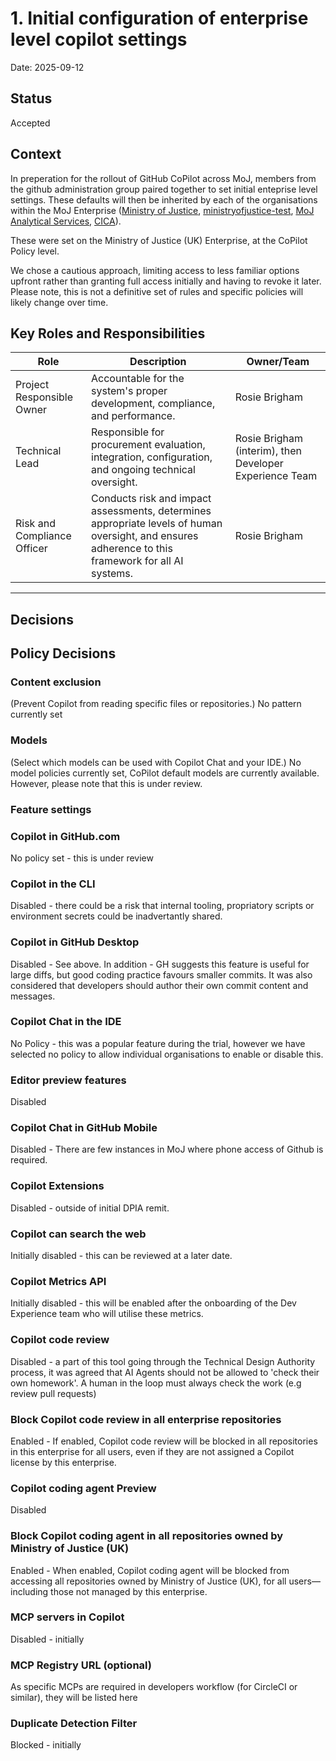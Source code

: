 # 1. Initial configuration of enterprise level copilot settings

Date: 2025-09-12

## Status

Accepted

## Context

In preperation for the rollout of GitHub CoPilot across MoJ, members from the github administration group paired together to set initial enteprise level settings.
These defaults will then be inherited by each of the organisations within the MoJ Enterprise ([Ministry of Justice](https://github.com/ministryofjustice), [ministryofjustice-test](https://github.com/ministryofjustice-test), [MoJ Analytical Services](https://github.com/moj-analytical-services), [CICA](https://github.com/CriminalInjuriesCompensationAuthority)).

These were set on the Ministry of Justice (UK) Enterprise, at the CoPilot Policy level.

We chose a cautious approach, limiting access to less familiar options upfront rather than granting full access initially and having to revoke it later. Please note, this is not a definitive set of rules and specific policies will likely change over time.


## Key Roles and Responsibilities

| Role                        | Description                                                                                                                                         | Owner/Team                        |
|-----------------------------|-----------------------------------------------------------------------------------------------------------------------------------------------------|-----------------------------------|
| Project Responsible Owner   | Accountable for the system's proper development, compliance, and performance.                                                                       | Rosie Brigham                     |
| Technical Lead              | Responsible for procurement evaluation, integration, configuration, and ongoing technical oversight.                                                 | Rosie Brigham (interim), then Developer Experience Team |
| Risk and Compliance Officer | Conducts risk and impact assessments, determines appropriate levels of human oversight, and ensures adherence to this framework for all AI systems. | Rosie Brigham                     |

---

## Decisions

## Policy Decisions
### Content exclusion
(Prevent Copilot from reading specific files or repositories.)
No pattern currently set

### Models
(Select which models can be used with Copilot Chat and your IDE.)
No model policies currently set, CoPilot default models are currently available. However, please note that this is under review.

### Feature settings

### Copilot in GitHub.com
No policy set - this is under review

### Copilot in the CLI
Disabled - there could be a risk that internal tooling, propriatory scripts or environment secrets could be inadvertantly shared.

### Copilot in GitHub Desktop
Disabled - See above. In addition - GH suggests this feature is useful for large diffs, but good coding practice favours smaller commits. It was also considered that developers should author their own commit content and messages.

### Copilot Chat in the IDE
No Policy - this was a popular feature during the trial, however we have selected no policy to allow individual organisations to enable or disable this.

### Editor preview features
Disabled


### Copilot Chat in GitHub Mobile
Disabled - There are few instances in MoJ where phone access of Github is required.


### Copilot Extensions
Disabled - outside of initial DPIA remit.

### Copilot can search the web
Initially disabled - this can be reviewed at a later date.

### Copilot Metrics API
Initially disabled - this will be enabled after the onboarding of the Dev Experience team who will utilise these metrics.

### Copilot code review
Disabled - a part of this tool going through the Technical Design Authority process, it was agreed that AI Agents should not be allowed to 'check their own homework'. A human in the loop must always check the work (e.g review pull requests)

### Block Copilot code review in all enterprise repositories
Enabled - If enabled, Copilot code review will be blocked in all repositories in this enterprise for all users, even if they are not assigned a Copilot license by this enterprise.

### Copilot coding agent Preview
Disabled

### Block Copilot coding agent in all repositories owned by Ministry of Justice (UK)
Enabled - When enabled, Copilot coding agent will be blocked from accessing all repositories owned by Ministry of Justice (UK), for all users—including those not managed by this enterprise.

### MCP servers in Copilot
Disabled - initially

### MCP Registry URL (optional)
As specific MCPs are required in developers workflow (for CircleCI or similar), they will be listed here

### Duplicate Detection Filter
Blocked - initially
